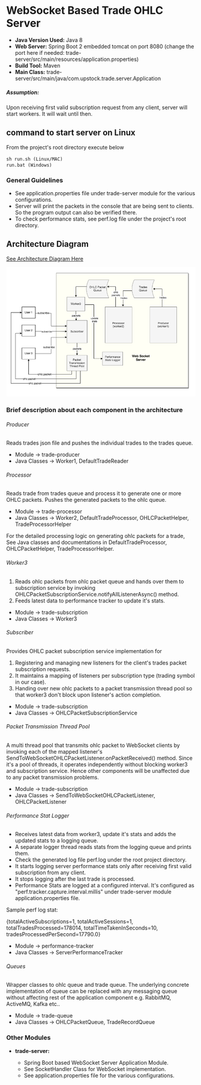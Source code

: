 # WebSocket Based Trade OHLC Server

* <B>Java Version Used:</B> Java 8
* <B>Web Server:</B> Spring Boot 2 embedded tomcat on port 8080 (change the port here if needed: trade-server/src/main/resources/application.properties)
* <B>Build Tool:</B> Maven
* <B>Main Class:</B> trade-server/src/main/java/com.upstock.trade.server.Application

##### Assumption:
Upon receiving first valid subscription request from any client, server will start workers. It will wait until then.

## command to start server on Linux
From the project's root directory execute below
```
sh run.sh (Linux/MAC) 
run.bat (Windows)
```

### General Guidelines

* See application.properties file under trade-server module for the various configurations.
* Server will print the packets in the console that are being sent to clients. So the program output can also be verified there.
* To check performance stats, see perf.log file under the project's root directory.

## Architecture Diagram

[See Architecture Diagram Here](https://viewer.diagrams.net/?highlight=0000ff&edit=_blank&layers=1&nav=1#R5Vxbd6M2EP41Pqd9SA5IgOFxk721J92mx%2BnJtm%2FEKDZdbLlCTuz99SuMBEjiZoOx4%2FU%2BLAzDAHP5ZkaXjODtYvOJ%2BKv5HzhA0QgYwWYE348AME3XYf8llG1KcVwrJcxIGHCmnDAJvyNONDh1HQYolhgpxhENVzJxipdLNKUSzScEv8pszziSn7ryZ0gjTKZ%2BpFMfw4DOU6prGzn9Mwpnc%2FFk0%2BBXFr5g5oR47gf4tUCCH0bwlmBM06PF5hZFifKEXtL7PlZczV6MoCVtc8On3308%2F%2FI4mfi%2FUUKX%2F8ZfXh6uuJQXP1rzD%2BYvS7dCAwSvlwFKhBgjePM6DymarPxpcvWV2ZzR5nQRsTOTHWYfmZw8h1F0iyNMdoLgx%2BRnMzp%2FJiIUbSo%2FxsxUxHwL4QWiZMtY%2BA1AvCh3K5cr%2BTW3ke16KW1esI8t%2FMrnfjHLROeqYwdce3toEjZrEgXMtfgpJnSOZ3jpRx9y6o2s65znDuMVV%2Bp%2FiNItjxN%2FTbGsf6Y%2Bsv2a3H%2FtAXH%2Bz%2B4cjm1BeL%2FhT0jPtsWze0RCphFEODH9iuTV603F4tInM0RrVOSWm5SgyKfhiyy%2FzD781nscsidnrmC5Y8kVAFRMHOM1mSJ%2BVzFAVEGWJQkyLUVQ%2BoGaoHeE%2BNsC2yphiNu%2FsHhO7n2pxNwXM2Ud7p7WuMQ%2FnYiZ6yYIX9jhLDnE82gqyOwxhSslzAwEvqHkQ8v5S5z%2Fzn9i6UFyWD8KZ0t2PGXelPjcTQILIcPfd%2FzCIgyCNDZQHH73n3byEsfkambC7ZuR%2Fb4OV3hy4DfnkFx04uqgrgShK%2BPacAFX7KFeLFjw83OM6EiFoT5Mr1n%2BnuApimMGzNx2T0TY7ZdXTL4hAn7tlgcU6H%2B2k39JfqAEf0OFK87ul9yBl7RAT3%2F9JAtLBLKKEIVsYQqfKGYL0zlWtrDPK1uYcqpoShRtc0LvWO94Vrkl98V6x1aw3j4O1qsvLJ5zXKx3NO%2BixE%2FK6IsAZbsJlKGkclGZnS9A6%2BZiAB2sp6gan81Lwmfn%2FPC5rFoaHp%2Fb4myL2ht4RwFk6Mmm02rmtoAMTVf2gZbFd18x6GoG%2F%2FPzHRNl3O%2BqXD0Q%2F1ojxqk6Bet%2FV8lh4FN%2FQjHZjS68qWCEttKdmCXBaJQEo3usWPTeVCz2HmK2o4SY7R4WYjZQYBYogo4cYpZe9F5SWVIBsFw6q0oMz5T0f%2FZ1iYj8gsEeuMF%2BFjTUgu%2FkaGieplPchPRr4TjtE4HNT%2FM%2BMTmRxhO%2FFk%2BKt%2FXQX7aoe6B1FFA2gSdj6aGgDKwGQUcGZVMft47XT%2FGUhE96PLM4orJfNANte9COEsS%2FYeXWbOeuRQzY%2FY6C2mk41Q7xmY4ywNwNt4VkKEu9EgOJA%2BC6PiL4d5w0m4apmXyvrrIHwHWUcChpBZ0SuFWHb%2FqDW70T5LrScfjEuoIluWlYXbnnk5oOy0yNU2TtM1OaAGq0JSDqVClMzTwWdK49x8h%2F1rCJSG%2Fzfq5EVDE7WkhEthzu%2FaShcZnQ4%2BcgoPcWHFfhueGqJUruU%2BGq%2BIKCrtKJWmPFB6dOh7oCMznwmgfB7pCoa7dEXbMCdfN4NOHYOiQG951DglAeGrW4f1YOpUKjE789Nmr5QSd2YNtKQBRmwIYc3RB1%2FHlGVfegGrSWaR1V4z5qmb0jyJRTp%2BWB%2BogwzU78tl0fEsp8157s0HKrI6i36NDT8KD%2BDw4JgDyRZHedmf8XVn4O6P%2FAk6fEm%2FwZePv5v8pvw3qH9rw69iM5tD7oUQ%2F3F9hjgPr1bKzFMJRaQywQ7tpliGQ7QFrXZ5nEFK7xQPxlvAjjOMRLfQ7jYU6QHzC2e4wjzR3e7vIKMFbqQTERV%2BhnvJJ%2BRrRB%2Ffcz%2BoKXzBrqetNEL5IhnP%2FXWFy4ineJ5B1jMK3VJr8opDwiJtCYYG7%2FCSIv%2BaIa9u6pdPmJjPxUuYpVBwXZpEu8RIr9Oak9NJT5lux92Sp7ox8PEQVI7iGW5iGls1zqDHJ%2FLqIPu94j8ozJwl8yvTBTUj%2FJeMYdns0Sk15MtFpAHZbTR3VLo%2FVoGxsMTbtvbFR3yEbIa1sInqYRUgJd2zPUsLxrX37LGWK5q17ZlexWWK8CnybIoSf%2B1jse4hR0Lni%2FQ0V7UlhbqyycBt3qQ7ErcKjqEDonAbO8Q3WcsQxOhtWATh13ZbWErN6nl9QxEWApItqvDDWvDbl%2FzfrNgeamoF6NZJufLiLsnaawN9xucT5A36fPHz7ulsp3nE86q%2BJQbeWy7dWF4tAtKw5BtaW6FYcnnfI%2FbJhcHiU0GuC3R6SFVtvisGKLS%2Bvo62RTS18Sdllo1zjTDgxX2UPUcRhs6Nl1qJfEE7GY4pKaZRUPs864oVnOBjP6Dx59Cd25Ls9ti2y9l4bq4lkI3Wv7sOJQdQAIlUHLnvZxanNwsH5OvYH%2FSI0w0KK%2BegnVm4Ruqx4OEuj2upaq29IbDsFqdpr%2FeZeUPf8jOfDDDw%3D%3D)

![Alt text](Architecture_Diagram.png?raw=true)

### Brief description about each component in the architecture

###### Producer
Reads trades json file and pushes the individual trades to the trades queue.
* Module -> trade-producer
* Java Classes -> Worker1, DefaultTradeReader

###### Processor
Reads trade from trades queue and process it to generate one or more OHLC packets. Pushes the generated packets to the ohlc queue.
* Module -> trade-processor
* Java Classes -> Worker2, DefaultTradeProcessor, OHLCPacketHelper, TradeProcessorHelper

For the detailed processing logic on generating ohlc packets for a trade, See Java classes and documentations in DefaultTradeProcessor, OHLCPacketHelper, TradeProcessorHelper.

###### Worker3
1. Reads ohlc packets from ohlc packet queue and hands over them to subscription service by invoking OHLCPacketSubscriptionService.notifyAllListenerAsync() method.
2. Feeds latest data to performance tracker to update it's stats.
* Module -> trade-subscription
* Java Classes -> Worker3

###### Subscriber
Provides OHLC packet subscription service implementation for
 1. Registering and managing new listeners for the client's trades packet subscription requests.
 2. It maintains a mapping of listeners per subscription type (trading symbol in our case).
 3. Handing over new ohlc packets to a packet transmission thread pool so that worker3 don't block upon listener's action completion.
 
 * Module -> trade-subscription
 * Java Classes -> OHLCPacketSubscriptionService

###### Packet Transmission Thread Pool
A multi thread pool that transmits ohlc packet to WebSocket clients by invoking each of the mapped listener's SendToWebSocketOHLCPacketListener.onPacketReceived() method.
Since it's a pool of threads, it operates independently without blocking worker3 and subscription service.
Hence other components will be unaffected due to any packet transmission problems.

 * Module -> trade-subscription
 * Java Classes -> SendToWebSocketOHLCPacketListener, OHLCPacketListener

###### Performance Stat Logger
* Receives latest data from worker3, update it's stats and adds the updated stats to a logging queue.
* A separate logger thread reads stats from the logging queue and prints them.
* Check the generated log file perf.log under the root project directory.
* It starts logging server performance stats only after receiving first valid subscription from any client.
* It stops logging after the last trade is processed.
* Performance Stats are logged at a configured interval. It's configured as "perf.tracker.capture.interval.millis" under trade-server module application.properties file.

Sample perf log stat:

{totalActiveSubscriptions=1, totalActiveSessions=1, totalTradesProcessed=178014, totalTimeTakenInSeconds=10, tradesProcessedPerSecond=17790.0}

* Module -> performance-tracker
* Java Classes -> ServerPerformanceTracker

###### Queues
Wrapper classes to ohlc queue and trade queue. The underlying concrete implementation of queue can be replaced with any messaging queue without affecting rest of the application component e.g. RabbitMQ, ActiveMQ, Kafka etc..
* Module -> trade-queue
* Java Classes -> OHLCPacketQueue, TradeRecordQueue

### Other Modules
* <B>trade-server:</B> 
   
   * Spring Boot based WebSocket Server Application Module.
   * See SocketHandler Class for WebSocket implementation.
   * See application.properties file for the various configurations.
